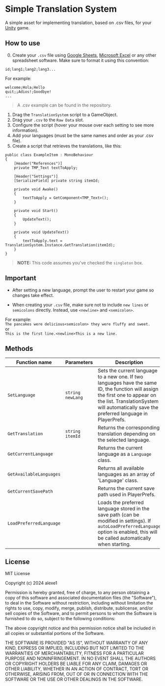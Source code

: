 # Simple Translation System
A simple asset for implementing translation, based on .csv files, for your [Unity](https://unity.com/) game.

## How to use
0. Create your `.csv` file using [Google Sheets](https://docs.google.com/spreadsheets/u/0/), [Microsoft Excel](https://www.microsoft.com/es-ar/microsoft-365/excel) or any other spreadsheet software. 
Make sure to format it using this convention:

```
id;lang1;lang2;lang3...
```

For example:

```
welcome;Hola;Hello
quit;¡Adios!;Goodbye!
...
```

> A .csv example can be found in the repository.

1. Drag the `TranslationSystem` script to a GameObject.
2. Drag your `.csv` to the `Raw Data` slot.
3. Configure the script (hover your mouse over each setting to see more information).
4. Add your languages (must be the same names and order as your .csv file).
5. Create a script that retrieves the translations, like this:

```
public class ExampleItem : MonoBehaviour
{
    [Header("References")] 
    private TMP_Text textToApply;
    
    [Header("Settings")] 
    [SerializeField] private string itemId;

    private void Awake()
    {
        textToApply = GetComponent<TMP_Text>();
    }

    private void Start()
    {
        UpdateText();
    }
        
    private void UpdateText()
    {
        textToApply.text = TranslationSystem.Instance.GetTranslation(itemId);
    }
}
```

> **NOTE:** This code assumes you've checked the `singleton` box.

## Important
- After setting a new language, prompt the user to restart your game so changes take effect.

- When creating your `.csv` file, make sure not to include `new lines` or `semicolons` directly. 
Instead, use `<newline>` and `<semicolon>`.

For example:<br/>
```The pancakes were delicious<semicolon> they were fluffy and sweet.```
<br/>or<br/>
```This is the first line.<newline>This is a new line.```

## Methods
| Function name | Parameters| Description                    |
| ------------- | --------- | ------------------------------ |
| `SetLanguage`  | `string newLang` | Sets the current language to a new one. If two languages have the same ID, the function will assign the first one to appear on the list. TranslationSystem will automatically save the preferred language in PlayerPrefs.     |
| `GetTranslation` | `string itemId` | Returns the corresponding translation depending on the selected language.|
| `GetCurrentLanguage` | | Returns the current language as a `Language` class. |
| `GetAvailableLanguages` | | Returns all available languages as an array of 'Language' class. |
| `GetCurrentSavePath` | | Returns the current save path used in PlayerPrefs. |
| `LoadPreferredLanguage` | | Loads the preferred language stored in the save path (can be modified in settings). If `autoLoadPreferredLanguage` option is enabled, this will be called automatically when starting. |

## License

MIT License

Copyright (c) 2024 alexe1

Permission is hereby granted, free of charge, to any person obtaining a copy
of this software and associated documentation files (the "Software"), to deal
in the Software without restriction, including without limitation the rights
to use, copy, modify, merge, publish, distribute, sublicense, and/or sell
copies of the Software, and to permit persons to whom the Software is
furnished to do so, subject to the following conditions:

The above copyright notice and this permission notice shall be included in all
copies or substantial portions of the Software.

THE SOFTWARE IS PROVIDED "AS IS", WITHOUT WARRANTY OF ANY KIND, EXPRESS OR
IMPLIED, INCLUDING BUT NOT LIMITED TO THE WARRANTIES OF MERCHANTABILITY,
FITNESS FOR A PARTICULAR PURPOSE AND NONINFRINGEMENT. IN NO EVENT SHALL THE
AUTHORS OR COPYRIGHT HOLDERS BE LIABLE FOR ANY CLAIM, DAMAGES OR OTHER
LIABILITY, WHETHER IN AN ACTION OF CONTRACT, TORT OR OTHERWISE, ARISING FROM,
OUT OF OR IN CONNECTION WITH THE SOFTWARE OR THE USE OR OTHER DEALINGS IN THE
SOFTWARE.
